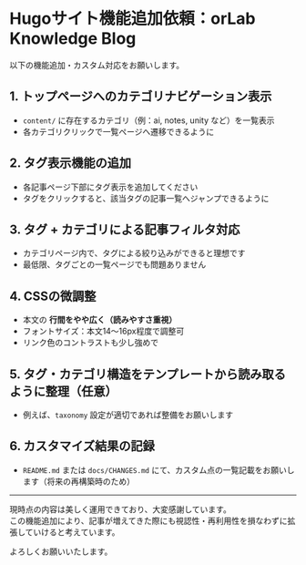 # Hugoサイト機能追加依頼：orLab Knowledge Blog

以下の機能追加・カスタム対応をお願いします。

## 1. トップページへのカテゴリナビゲーション表示
- `content/` に存在するカテゴリ（例：ai, notes, unity など）を一覧表示
- 各カテゴリクリックで一覧ページへ遷移できるように

## 2. タグ表示機能の追加
- 各記事ページ下部にタグ表示を追加してください
- タグをクリックすると、該当タグの記事一覧へジャンプできるように

## 3. タグ + カテゴリによる記事フィルタ対応
- カテゴリページ内で、タグによる絞り込みができると理想です
- 最低限、タグごとの一覧ページでも問題ありません

## 4. CSSの微調整
- 本文の **行間をやや広く（読みやすさ重視）**
- フォントサイズ：本文14〜16px程度で調整可
- リンク色のコントラストも少し強めで

## 5. タグ・カテゴリ構造をテンプレートから読み取るように整理（任意）
- 例えば、`taxonomy` 設定が適切であれば整備をお願いします

## 6. カスタマイズ結果の記録
- `README.md` または `docs/CHANGES.md` にて、カスタム点の一覧記載をお願いします（将来の再構築時のため）

---

現時点の内容は美しく運用できており、大変感謝しています。  
この機能追加により、記事が増えてきた際にも視認性・再利用性を損なわずに拡張していけると考えています。

よろしくお願いいたします。